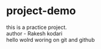# project-demo
this is a practice project.
<br>
author - Rakesh kodari
<br>
hello wolrd
woring on git and github